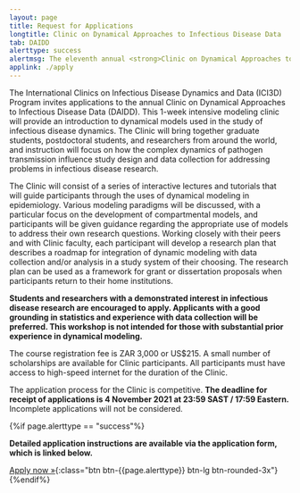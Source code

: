 ```yaml
---
layout: page
title: Request for Applications
longtitle: Clinic on Dynamical Approaches to Infectious Disease Data
tab: DAIDD
alerttype: success
alertmsg: The eleventh annual <strong>Clinic on Dynamical Approaches to Infectious Disease Data (DAIDD)</strong> will be held on 11-17 December. The deadline for receipt of applications is <strong>4 November</strong>.
applink: ./apply
---
```


The International Clinics on Infectious Disease Dynamics and Data (ICI3D) Program invites applications to the annual Clinic on Dynamical Approaches to Infectious Disease Data (DAIDD). This 1-week intensive modeling clinic will provide an introduction to dynamical models used in the study of infectious disease dynamics. The Clinic will bring together graduate students, postdoctoral students, and researchers from around the world, and instruction will focus on how the complex dynamics of pathogen transmission influence study design and data collection for addressing problems in infectious disease research.

The Clinic will consist of a series of interactive lectures and tutorials that will guide participants through the uses of dynamical modeling in epidemiology. Various modeling paradigms will be discussed, with a particular focus on the development of compartmental models, and participants will be given guidance regarding the appropriate use of models to address their own research questions. Working closely with their peers and with Clinic faculty, each participant will develop a research plan that describes a roadmap for integration of dynamic modeling with data collection and/or analysis in a study system of their choosing. The research plan can be used as a framework for grant or dissertation proposals when participants return to their home institutions.

**Students and researchers with a demonstrated interest in infectious disease research are encouraged to apply. Applicants with a good grounding in statistics and experience with data collection will be preferred. This workshop is not intended for those with substantial prior experience in dynamical modeling.**

The course registration fee is ZAR 3,000 or US$215. A small number of scholarships are available for Clinic participants. All participants must have access to high-speed internet for the duration of the Clinic.

The application process for the Clinic is competitive. **The deadline for receipt of applications is 4 November 2021 at 23:59 SAST / 17:59 Eastern.** Incomplete applications will not be considered.

{%if page.alerttype == "success"%}

**Detailed application instructions are available via the application form, which is linked below.**

[Apply now »]({{page.applink}} "Application Form"){:class="btn btn-{{page.alerttype}} btn-lg btn-rounded-3x"}
{%endif%}
